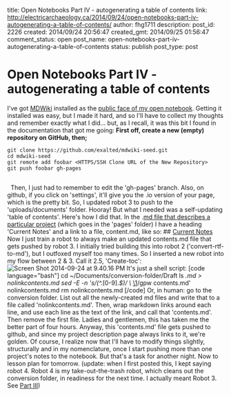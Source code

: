 title: Open Notebooks Part IV - autogenerating a table of contents
link: http://electricarchaeology.ca/2014/09/24/open-notebooks-part-iv-autogenerating-a-table-of-contents/
author: fhg1711
description: 
post_id: 2226
created: 2014/09/24 20:56:47
created_gmt: 2014/09/25 01:56:47
comment_status: open
post_name: open-notebooks-part-iv-autogenerating-a-table-of-contents
status: publish
post_type: post

# Open Notebooks Part IV - autogenerating a table of contents

I've got [MDWiki](http://dynalon.github.io/mdwiki/#!quickstart.md) installed as the [public face of my open notebook](http://shawngraham.github.io/open-notebook/ll_CC/#!index.md). Getting it installed was easy, but I made it hard, and so I'll have to collect my thoughts and remember exactly what I did... but, as I recall, it was this bit I found in the documentation that got me going: **First off, create a new (empty) repository on GitHub, then;**
    
    
    git clone https://github.com/exalted/mdwiki-seed.git
    cd mdwiki-seed
    git remote add foobar <HTTPS/SSH Clone URL of the New Repository>
    git push foobar gh-pages
    

## 

  Then, I just had to remember to edit the 'gh-pages' branch. Also, on github, if you click on 'settings', it'll give you the .io version of your page, which is the pretty bit. So, I updated robot 3 to push to the 'uploads/documents' folder. Hooray! But what I needed was a self-updating 'table of contents'. Here's how I did that. In the .[md file that describes a particular project](https://raw.githubusercontent.com/shawngraham/open-notebook/gh-pages/ll_CC/pages/aural.md) (which goes in the 'pages' folder) I have a heading 'Current Notes' and a link to a file, content.md, like so: ## [Current Notes](uploads/documents/contents.md) Now I just train a robot to always make an updated contents.md file that gets pushed by robot 3. I initially tried building this into robot 2 ('convert-rtf-to-md'), but I outfoxed myself too many times. So I inserted a new robot into my flow between 2 & 3\. Call it 2.5, 'Create-toc': ![Screen Shot 2014-09-24 at 9.40.16 PM](http://electricarchaeologist.files.wordpress.com/2014/09/screen-shot-2014-09-24-at-9-40-16-pm.png?w=300) It's just a shell script: [code language="bash"] cd ~/Documents/conversion-folder/Draft ls *.md &gt; nolinkcontents.md sed -E -n 's/(^.*[0-9].*$)/ \\* [\1](\1)/gpw contents.md' nolinkcontents.md rm nolinkcontents.md [/code] Or, in human: go to the conversion folder. List out all the newly-created md files and write that to a file called 'nolinkcontents.md'. Then, wrap markdown links around each line, and use each line as the text of the link, and call that 'contents.md'. Then remove the first file. Ladies and gentlemen, this has taken me the better part of four hours. Anyway, this 'contents.md' file gets pushed to github, and since my project description page always links to it, we're golden. Of course, I realize now that I'll have to modify things slightly, structurally and in my nomenclature, once I start pushing more than one project's notes to the notebook. But that's a task for another night. Now to lesson plan for tomorrow. (update: when I first posted this, I kept saying robot 4. Robot 4 is my take-out-the-trash robot, which cleans out the conversion folder, in readiness for the next time. I actually meant Robot 3. See [Part III](http://electricarchaeology.ca/2014/09/19/open-notebooks-part-iii/))